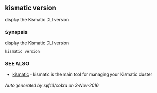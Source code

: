 ## kismatic version

display the Kismatic CLI version

### Synopsis


display the Kismatic CLI version

```
kismatic version
```

### SEE ALSO
* [kismatic](kismatic.md)	 - kismatic is the main tool for managing your Kismatic cluster

###### Auto generated by spf13/cobra on 3-Nov-2016
